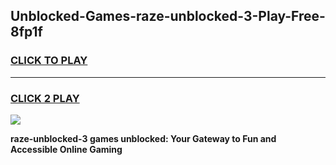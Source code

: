 
## Unblocked-Games-raze-unblocked-3-Play-Free-8fp1f
<h3>
<a href="https://premium76.site?title=raze-unblocked-3&ref=12A">CLICK TO PLAY</a></h3>
<hr>

<h3>
<a href="https://premium76.site?title=raze-unblocked-3&ref=12A">CLICK 2 PLAY</a>
  
</h3>

<a href="https://premium76.site?title=raze-unblocked-3&ref=12A"><img src="https://clearcache.store/games.png"></a>


**raze-unblocked-3 games unblocked: Your Gateway to Fun and Accessible Online Gaming**
